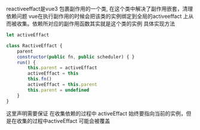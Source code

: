 
reactiveeffact是vue3 包裹副作用的一个类, 在这个类中解决了副作用嵌套，清理依赖问题
vue在执行副作用的时候会把该类的实例绑定到全局的activeeffact 上从而被收集。依赖所对应的副作用函数其实就是这个类的实例
具体实现方法

```javascript 
let activeEffact 

class RactiveEffact {
	parent 
	constructor(public fn, public scheduler) { }
	run() {
		this.parent = activeEffact 
		activeEffact = this
		this.fn()
		activeEffact = this.parent
		this.parent = undefined
	}
}
```

这里声明需要保证 在收集依赖的过程中 activeEffact 始终要指向当前的实例，但是在收集的过程中activeEffact 可能会被覆盖